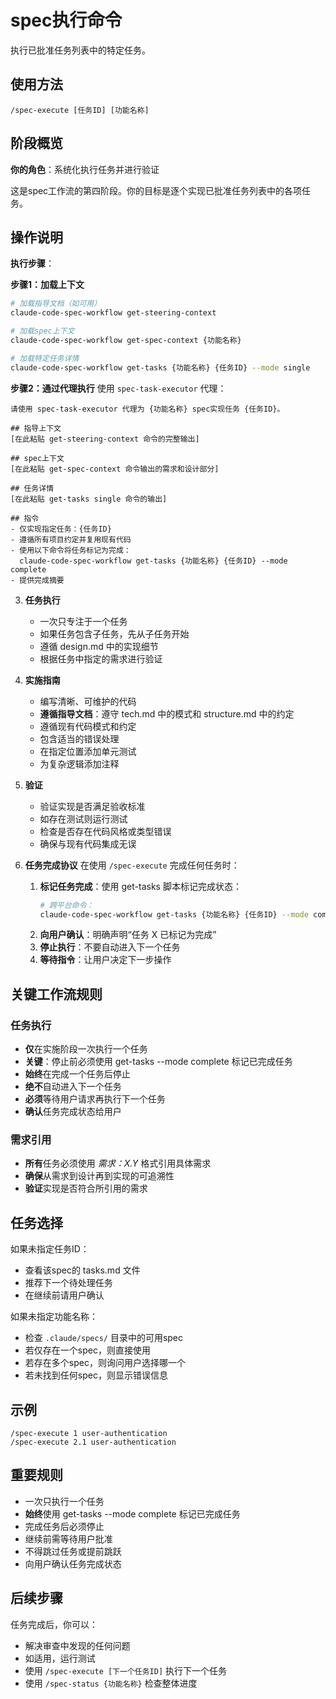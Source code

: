 # spec执行命令

执行已批准任务列表中的特定任务。

## 使用方法
```
/spec-execute [任务ID] [功能名称]
```

## 阶段概览
**你的角色**：系统化执行任务并进行验证

这是spec工作流的第四阶段。你的目标是逐个实现已批准任务列表中的各项任务。

## 操作说明

**执行步骤**：

**步骤1：加载上下文**
```bash
# 加载指导文档（如可用）
claude-code-spec-workflow get-steering-context

# 加载spec上下文
claude-code-spec-workflow get-spec-context {功能名称}

# 加载特定任务详情
claude-code-spec-workflow get-tasks {功能名称} {任务ID} --mode single
```

**步骤2：通过代理执行**
使用 `spec-task-executor` 代理：
```
请使用 spec-task-executor 代理为 {功能名称} spec实现任务 {任务ID}。

## 指导上下文
[在此粘贴 get-steering-context 命令的完整输出]

## spec上下文
[在此粘贴 get-spec-context 命令输出的需求和设计部分]

## 任务详情
[在此粘贴 get-tasks single 命令的输出]

## 指令
- 仅实现指定任务：{任务ID}
- 遵循所有项目约定并复用现有代码
- 使用以下命令将任务标记为完成：
  claude-code-spec-workflow get-tasks {功能名称} {任务ID} --mode complete
- 提供完成摘要
```

3. **任务执行**
   - 一次只专注于一个任务
   - 如果任务包含子任务，先从子任务开始
   - 遵循 design.md 中的实现细节
   - 根据任务中指定的需求进行验证

4. **实施指南**
   - 编写清晰、可维护的代码
   - **遵循指导文档**：遵守 tech.md 中的模式和 structure.md 中的约定
   - 遵循现有代码模式和约定
   - 包含适当的错误处理
   - 在指定位置添加单元测试
   - 为复杂逻辑添加注释

5. **验证**
   - 验证实现是否满足验收标准
   - 如存在测试则运行测试
   - 检查是否存在代码风格或类型错误
   - 确保与现有代码集成无误

6. **任务完成协议**
在使用 `/spec-execute` 完成任何任务时：
   1. **标记任务完成**：使用 get-tasks 脚本标记完成状态：
      ```bash
      # 跨平台命令：
      claude-code-spec-workflow get-tasks {功能名称} {任务ID} --mode complete
      ```
   2. **向用户确认**：明确声明“任务 X 已标记为完成”
   3. **停止执行**：不要自动进入下一个任务
   4. **等待指令**：让用户决定下一步操作

## 关键工作流规则

### 任务执行
- **仅**在实施阶段一次执行一个任务
- **关键**：停止前必须使用 get-tasks --mode complete 标记已完成任务
- **始终**在完成一个任务后停止
- **绝不**自动进入下一个任务
- **必须**等待用户请求再执行下一个任务
- **确认**任务完成状态给用户

### 需求引用
- **所有**任务必须使用 _需求：X.Y_ 格式引用具体需求
- **确保**从需求到设计再到实现的可追溯性
- **验证**实现是否符合所引用的需求

## 任务选择
如果未指定任务ID：
- 查看该spec的 tasks.md 文件
- 推荐下一个待处理任务
- 在继续前请用户确认

如果未指定功能名称：
- 检查 `.claude/specs/` 目录中的可用spec
- 若仅存在一个spec，则直接使用
- 若存在多个spec，则询问用户选择哪一个
- 若未找到任何spec，则显示错误信息

## 示例
```
/spec-execute 1 user-authentication
/spec-execute 2.1 user-authentication
```

## 重要规则
- 一次只执行一个任务
- **始终**使用 get-tasks --mode complete 标记已完成任务
- 完成任务后必须停止
- 继续前需等待用户批准
- 不得跳过任务或提前跳跃
- 向用户确认任务完成状态

## 后续步骤
任务完成后，你可以：
- 解决审查中发现的任何问题
- 如适用，运行测试
- 使用 `/spec-execute [下一个任务ID]` 执行下一个任务
- 使用 `/spec-status {功能名称}` 检查整体进度